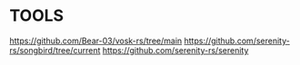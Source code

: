 
# TOOLS 
https://github.com/Bear-03/vosk-rs/tree/main
https://github.com/serenity-rs/songbird/tree/current
https://github.com/serenity-rs/serenity
